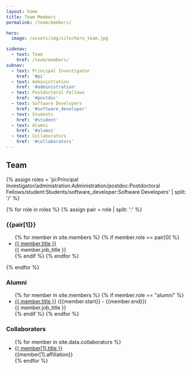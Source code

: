 ```yaml
---
layout: home
title: Team Members
permalink: /team/members/

hero:
  image: /assets/img/site/hero_team.jpg

sidenav:
  - text: Team
    href: /team/members/
subnav:
  - text: Principal Investigator
    href: '#pi'
  - text: Administration
    href: '#administration'
  - text: Postdoctoral Fellows
    href: '#postdoc'
  - text: Software Developers
    href: '#software_developer'
  - text: Students
    href: '#student'
  - text: Alumni
    href: '#alumni'
  - text: Collaborators
    href: '#collaborators'
---
```

## Team

{% assign roles = 'pi:Principal Investigator/administration:Administration/postdoc:Postdoctoral Fellows/student:Students/software_developer:Software Developers' | split: '/' %}

{% for role in roles %}
{% assign pair = role | split: ':' %}
<h3 id="{{pair[0]}}">{{pair[1]}}</h3>
<ul>
{% for member in site.members %}
{% if member.role == pair[0] %}
<li><a href="{{member.url}}">{{ member.title }}</a><br>{{ member.job_title }}</li>
{% endif %}
{% endfor %}
</ul>
{% endfor %}

<h3 id="alumni">Alumni</h3>
<ul>
{% for member in site.members %}
{% if member.role == "alumni" %}
<li><a href="{{member.url}}">{{ member.title }}</a> ({{member.start}} - {{member.end}})<br>{{ member.job_title }}</li>
{% endif %}
{% endfor %}
</ul>

<h3 id="collaborators">Collaborators</h3>
<ul>
{% for member in site.data.collaborators %}
<li><a href="{{member[1].url}}">{{ member[1].title }}</a><br>{{member[1].affiliation}}</li>
{% endfor %}
</ul>

